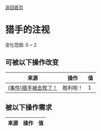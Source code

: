 [返回首页](index.md)  
# 猎手的注视  
变化范围: 0 ~ 2  
## 可被以下操作改变  
来源  |  操作  |  值  
----  |  ----  |  ----  
[(事件)猎手被击败了！](Event_HunterFightSuccess.md)  |  胜利啦！  |  1  
## 被以下操作需求  
来源  |  操作  |  值  
----  |  ----  |  ----  
